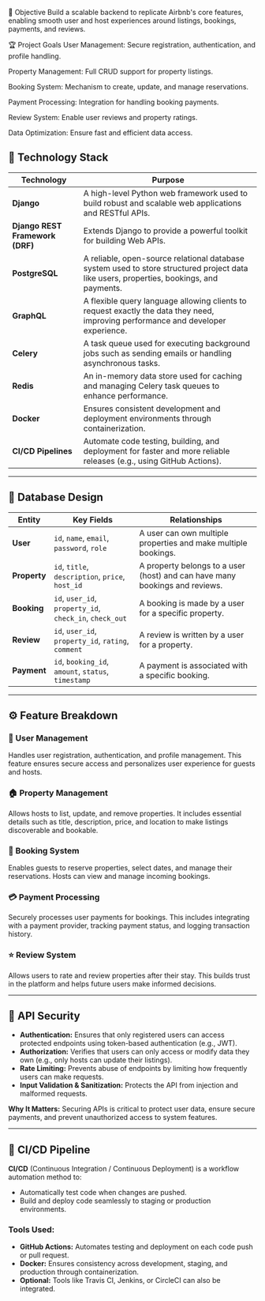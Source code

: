 🚀 Objective
Build a scalable backend to replicate Airbnb's core features, enabling smooth user and host experiences around listings, bookings, payments, and reviews.

🏆 Project Goals
User Management: Secure registration, authentication, and profile handling.

Property Management: Full CRUD support for property listings.

Booking System: Mechanism to create, update, and manage reservations.

Payment Processing: Integration for handling booking payments.

Review System: Enable user reviews and property ratings.

Data Optimization: Ensure fast and efficient data access.

## 🚀 Technology Stack

| Technology | Purpose |
|------------|---------|
| **Django** | A high-level Python web framework used to build robust and scalable web applications and RESTful APIs. |
| **Django REST Framework (DRF)** | Extends Django to provide a powerful toolkit for building Web APIs. |
| **PostgreSQL** | A reliable, open-source relational database system used to store structured project data like users, properties, bookings, and payments. |
| **GraphQL** | A flexible query language allowing clients to request exactly the data they need, improving performance and developer experience. |
| **Celery** | A task queue used for executing background jobs such as sending emails or handling asynchronous tasks. |
| **Redis** | An in-memory data store used for caching and managing Celery task queues to enhance performance. |
| **Docker** | Ensures consistent development and deployment environments through containerization. |
| **CI/CD Pipelines** | Automate code testing, building, and deployment for faster and more reliable releases (e.g., using GitHub Actions). |

---

## 🧩 Database Design

| Entity     | Key Fields                                      | Relationships |
|------------|--------------------------------------------------|---------------|
| **User**   | `id`, `name`, `email`, `password`, `role`        | A user can own multiple properties and make multiple bookings. |
| **Property** | `id`, `title`, `description`, `price`, `host_id` | A property belongs to a user (host) and can have many bookings and reviews. |
| **Booking** | `id`, `user_id`, `property_id`, `check_in`, `check_out` | A booking is made by a user for a specific property. |
| **Review** | `id`, `user_id`, `property_id`, `rating`, `comment` | A review is written by a user for a property. |
| **Payment** | `id`, `booking_id`, `amount`, `status`, `timestamp` | A payment is associated with a specific booking. |

---

## ⚙️ Feature Breakdown

### 🔐 User Management  
Handles user registration, authentication, and profile management. This feature ensures secure access and personalizes user experience for guests and hosts.

### 🏠 Property Management  
Allows hosts to list, update, and remove properties. It includes essential details such as title, description, price, and location to make listings discoverable and bookable.

### 📅 Booking System  
Enables guests to reserve properties, select dates, and manage their reservations. Hosts can view and manage incoming bookings.

### 💳 Payment Processing  
Securely processes user payments for bookings. This includes integrating with a payment provider, tracking payment status, and logging transaction history.

### ⭐ Review System  
Allows users to rate and review properties after their stay. This builds trust in the platform and helps future users make informed decisions.

---

## 🔐 API Security

- **Authentication:** Ensures that only registered users can access protected endpoints using token-based authentication (e.g., JWT).
- **Authorization:** Verifies that users can only access or modify data they own (e.g., only hosts can update their listings).
- **Rate Limiting:** Prevents abuse of endpoints by limiting how frequently users can make requests.
- **Input Validation & Sanitization:** Protects the API from injection and malformed requests.

**Why It Matters:** Securing APIs is critical to protect user data, ensure secure payments, and prevent unauthorized access to system features.

---

## 🔄 CI/CD Pipeline

**CI/CD** (Continuous Integration / Continuous Deployment) is a workflow automation method to:

- Automatically test code when changes are pushed.
- Build and deploy code seamlessly to staging or production environments.

### Tools Used:
- **GitHub Actions:** Automates testing and deployment on each code push or pull request.
- **Docker:** Ensures consistency across development, staging, and production through containerization.
- **Optional:** Tools like Travis CI, Jenkins, or CircleCI can also be integrated.

